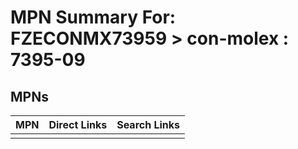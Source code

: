 



# MPN Summary For: FZECONMX73959 > con-molex : 7395-09

## MPNs
  

|MPN|Direct Links|Search Links|
| :--- | :--- | :--- |
||||

